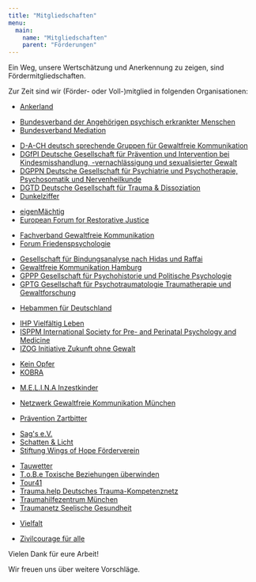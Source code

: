 ```yaml
---
title: "Mitgliedschaften"
menu:
  main:
    name: "Mitgliedschaften"
    parent: "Förderungen"
---
```


Ein Weg, unsere Wertschätzung und Anerkennung zu zeigen, sind Fördermitgliedschaften.

Zur Zeit sind wir (Förder- oder Voll-)mitglied in folgenden Organisationen:

 * [Ankerland](https://ankerland.de/)
 <!-- separator -->
 * [Bundesverband der Angehörigen psychisch erkrankter Menschen](https://www.bapk.de/)
 * [Bundesverband Mediation](https://www.bmev.de/)
 <!-- separator -->
 * [D-A-CH deutsch sprechende Gruppen für Gewaltfreie Kommunikation](https://dach.gfk-info.de/)
 * [DGfPI Deutsche Gesellschaft für Prävention und Intervention bei Kindesmisshandlung, -vernachlässigung und sexualisierter Gewalt](https://dgfpi.de/)
 * [DGPPN Deutsche Gesellschaft für Psychiatrie und Psychotherapie, Psychosomatik und Nervenheilkunde](https://www.dgppn.de/)
 * [DGTD Deutsche Gesellschaft für Trauma & Dissoziation](https://www.dgtd.de/)
 * [Dunkelziffer](https://www.dunkelziffer.de/)
 <!-- separator -->
 * [eigenMächtig](https://www.eigenmaechtig.de/)
 * [European Forum for Restorative Justice](https://www.euforumrj.org/)
 <!-- separator -->
 * [Fachverband Gewaltfreie Kommunikation](https://www.fachverband-gfk.org/)
 * [Forum Friedenspsychologie](https://www.friedenspsychologie.de/)
 <!-- separator -->
 * [Gesellschaft für Bindungsanalyse nach Hidas und Raffai](https://www.bindungsanalyse.de/)
 * [Gewaltfreie Kommunikation Hamburg](https://www.verein-gewaltfreie-kommunikation.hamburg/)
 * [GPPP Gesellschaft für Psychohistorie und Politische Psychologie](https://psychohistorie.de/)
 * [GPTG Gesellschaft für Psychotraumatologie Traumatherapie und Gewaltforschung](https://www.gptg.eu/)
<!-- separator -->
 * [Hebammen für Deutschland](https://www.hebammenfuerdeutschland.de/)
<!-- separator -->
 * [IHP Vielfältig Leben](https://vielfaeltig-leben.com/)
 * [ISPPM International Society for Pre- and Perinatal Psychology and Medicine](https://isppm.ngo/)
 * [IZOG Initiative Zukunft ohne Gewalt](https://izog.de/)
 <!-- separator -->
 * [Kein Opfer](https://www.ko-ev.de/)
 * [KOBRA](https://www.kobra-ev.de/)
 <!-- separator -->
 * [M.E.L.I.N.A Inzestkinder](https://www.melinaev.de/)
 <!-- separator -->
 * [Netzwerk Gewaltfreie Kommunikation München](https://gewaltfrei-muenchen.de/)
 <!-- separator -->
 * [Prävention Zartbitter](https://praevention-zartbitter.de/)
 <!-- separator -->
 * [Sag's e.V.](https://www.sags-ev.de/)
 * [Schatten & Licht](https://www.schatten-und-licht.de/)
 * [Stiftung Wings of Hope Förderverein](https://wings-of-hope.de/)
 <!-- separator -->
 * [Tauwetter](https://www.tauwetter.de/)
 * [T.o.B.e Toxische Beziehungen überwinden](https://tobe-verein.de/)
 * [Tour41](https://tour41.net/)
 * [Trauma.help Deutsches Trauma-Kompetenznetz](https://trauma.help/)
 * [Traumahilfezentrum München](https://www.thzm.de/)
 * [Traumanetz Seelische Gesundheit](https://traumanetz-sachsen.de/)
 <!-- separator -->
 * [Vielfalt](https://www.vielfalt-info.de/)
 <!-- separator -->
 * [Zivilcourage für alle](https://zivilcourage-fuer-alle.de/)

Vielen Dank für eure Arbeit!

Wir freuen uns über weitere Vorschläge.
